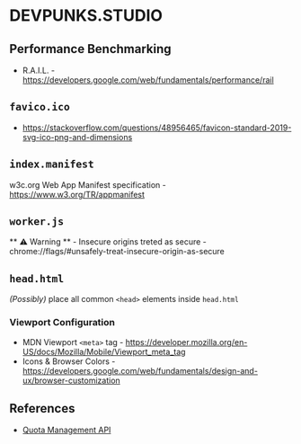 # DEVPUNKS.STUDIO


## Performance Benchmarking

  - R.A.I.L. - https://developers.google.com/web/fundamentals/performance/rail


## `favico.ico`

  - https://stackoverflow.com/questions/48956465/favicon-standard-2019-svg-ico-png-and-dimensions


## `index.manifest`

  w3c.org Web App Manifest specification - https://www.w3.org/TR/appmanifest


## `worker.js`

  ** ⚠️ Warning ** - Insecure origins treted as secure - chrome://flags/#unsafely-treat-insecure-origin-as-secure


## `head.html`

  _(Possibly)_ place all common `<head>` elements inside `head.html`


### Viewport Configuration

  - MDN Viewport `<meta>` tag - https://developer.mozilla.org/en-US/docs/Mozilla/Mobile/Viewport_meta_tag
  - Icons & Browser Colors - https://developers.google.com/web/fundamentals/design-and-ux/browser-customization


## References

  - [Quota Management API](./quota_management_api.pdf)
